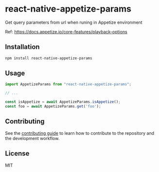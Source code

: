 # react-native-appetize-params

Get query parameters from url when runing in Appetize environment

Ref: https://docs.appetize.io/core-features/playback-options

## Installation

```sh
npm install react-native-appetize-params
```

## Usage

```js
import AppetizeParams from "react-native-appetize-params";

// ...

const isAppetize = await AppetizeParams.isAppetize();
const foo = await AppetizeParams.get('foo');

```

## Contributing

See the [contributing guide](CONTRIBUTING.md) to learn how to contribute to the repository and the development workflow.

## License

MIT
